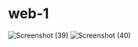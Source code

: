 # web-1
![Screenshot (39)](https://github.com/user-attachments/assets/928bce5a-a8a2-43b2-9ab0-8504ea2447f0)
![Screenshot (40)](https://github.com/user-attachments/assets/f35fe5b4-99a9-4680-b254-34c276558e8a)
